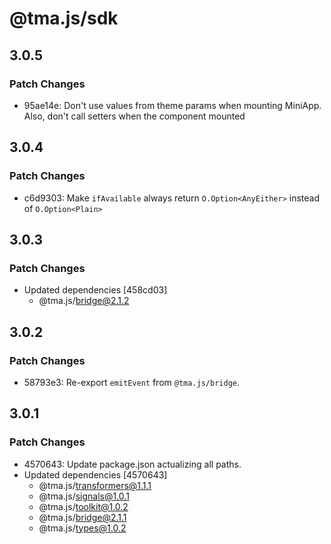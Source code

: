 # @tma.js/sdk

## 3.0.5

### Patch Changes

- 95ae14e: Don't use values from theme params when mounting MiniApp. Also, don't call setters when the component mounted

## 3.0.4

### Patch Changes

- c6d9303: Make `ifAvailable` always return `O.Option<AnyEither>` instead of `O.Option<Plain>`

## 3.0.3

### Patch Changes

- Updated dependencies [458cd03]
  - @tma.js/bridge@2.1.2

## 3.0.2

### Patch Changes

- 58793e3: Re-export `emitEvent` from `@tma.js/bridge`.

## 3.0.1

### Patch Changes

- 4570643: Update package.json actualizing all paths.
- Updated dependencies [4570643]
  - @tma.js/transformers@1.1.1
  - @tma.js/signals@1.0.1
  - @tma.js/toolkit@1.0.2
  - @tma.js/bridge@2.1.1
  - @tma.js/types@1.0.2
